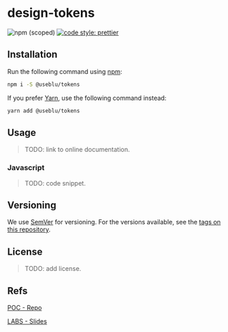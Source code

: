 # design-tokens

![npm (scoped)](https://img.shields.io/npm/v/@useblu/tokens) [![code style: prettier](https://img.shields.io/badge/code_style-prettier-ff69b4.svg)](https://github.com/prettier/prettier)

## Installation

Run the following command using [npm](https://www.npmjs.com/):

```bash
npm i -S @useblu/tokens
```

If you prefer [Yarn](https://yarnpkg.com/en/), use the following command instead:

```bash
yarn add @useblu/tokens
```

## Usage

> TODO: link to online documentation.

### Javascript

> TODO: code snippet.

## Versioning

We use [SemVer](http://semver.org/) for versioning. For the versions available, see the [tags on this repository](https://github.com/Pagnet/design-tokens/tags).

## License

> TODO: add license.

## Refs

[POC - Repo](https://github.com/eltongarbin/design-tokens)

[LABS - Slides](https://docs.google.com/presentation/d/1uL80fmJpJBeB318nUzZoHQ0aQNKrBS8on43SacoLWNg/edit?usp=sharing)
